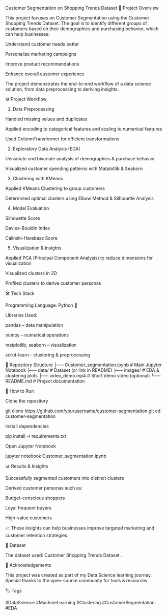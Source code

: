 Customer Segmentation on Shopping Trends Dataset
📌 Project Overview

This project focuses on Customer Segmentation using the Customer Shopping Trends Dataset.
The goal is to identify different groups of customers based on their demographics and purchasing behavior, which can help businesses:

Understand customer needs better

Personalize marketing campaigns

Improve product recommendations

Enhance overall customer experience

The project demonstrates the end-to-end workflow of a data science solution, from data preprocessing to deriving insights.

⚙️ Project Workflow
1. Data Preprocessing

Handled missing values and duplicates

Applied encoding to categorical features and scaling to numerical features

Used ColumnTransformer for efficient transformations

2. Exploratory Data Analysis (EDA)

Univariate and bivariate analysis of demographics & purchase behavior

Visualized customer spending patterns with Matplotlib & Seaborn

3. Clustering with KMeans

Applied KMeans Clustering to group customers

Determined optimal clusters using Elbow Method & Silhouette Analysis

4. Model Evaluation

Silhouette Score

Davies-Bouldin Index

Calinski-Harabasz Score

5. Visualization & Insights

Applied PCA (Principal Component Analysis) to reduce dimensions for visualization

Visualized clusters in 2D

Profiled clusters to derive customer personas

🛠️ Tech Stack

Programming Language: Python 🐍

Libraries Used:

pandas – data manipulation

numpy – numerical operations

matplotlib, seaborn – visualization

scikit-learn – clustering & preprocessing

📂 Repository Structure
├── Customer_segmentation.ipynb   # Main Jupyter Notebook
├── data/                         # Dataset (or link in README)
├── images/                       # EDA & clustering plots
├── video_demo.mp4                 # Short demo video (optional)
└── README.md                     # Project documentation

🚀 How to Run

Clone the repository

git clone https://github.com/yourusername/customer-segmentation.git
cd customer-segmentation


Install dependencies

pip install -r requirements.txt


Open Jupyter Notebook

jupyter notebook Customer_segmentation.ipynb

📊 Results & Insights

Successfully segmented customers into distinct clusters

Derived customer personas such as:

Budget-conscious shoppers

Loyal frequent buyers

High-value customers

📈 These insights can help businesses improve targeted marketing and customer retention strategies.

🔗 Dataset

The dataset used: Customer Shopping Trends Dataset
.

🙌 Acknowledgements

This project was created as part of my Data Science learning journey.
Special thanks to the open-source community for tools & resources.

🏷️ Tags

#DataScience #MachineLearning #Clustering #CustomerSegmentation #EDA
